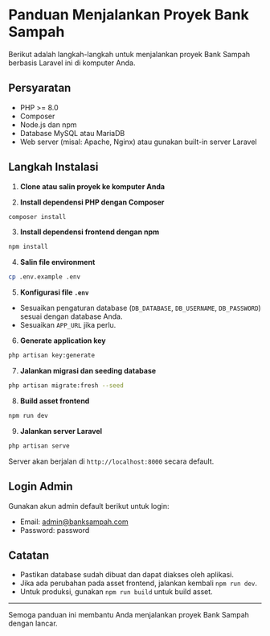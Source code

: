 # Panduan Menjalankan Proyek Bank Sampah

Berikut adalah langkah-langkah untuk menjalankan proyek Bank Sampah berbasis Laravel ini di komputer Anda.

## Persyaratan
- PHP >= 8.0
- Composer
- Node.js dan npm
- Database MySQL atau MariaDB
- Web server (misal: Apache, Nginx) atau gunakan built-in server Laravel

## Langkah Instalasi

1. **Clone atau salin proyek ke komputer Anda**

2. **Install dependensi PHP dengan Composer**
```bash
composer install
```

3. **Install dependensi frontend dengan npm**
```bash
npm install
```

4. **Salin file environment**
```bash
cp .env.example .env
```

5. **Konfigurasi file `.env`**
- Sesuaikan pengaturan database (`DB_DATABASE`, `DB_USERNAME`, `DB_PASSWORD`) sesuai dengan database Anda.
- Sesuaikan `APP_URL` jika perlu.

6. **Generate application key**
```bash
php artisan key:generate
```

7. **Jalankan migrasi dan seeding database**
```bash
php artisan migrate:fresh --seed
```

8. **Build asset frontend**
```bash
npm run dev
```

9. **Jalankan server Laravel**
```bash
php artisan serve
```

Server akan berjalan di `http://localhost:8000` secara default.

## Login Admin

Gunakan akun admin default berikut untuk login:

- Email: admin@banksampah.com
- Password: password

## Catatan

- Pastikan database sudah dibuat dan dapat diakses oleh aplikasi.
- Jika ada perubahan pada asset frontend, jalankan kembali `npm run dev`.
- Untuk produksi, gunakan `npm run build` untuk build asset.

---

Semoga panduan ini membantu Anda menjalankan proyek Bank Sampah dengan lancar.
